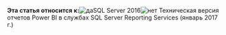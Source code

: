 **Эта статья относится к:**![да](media/yes.png)SQL Server 2016![нет](media/no.png) Техническая версия отчетов Power BI в службах SQL Server Reporting Services (январь 2017 г.)